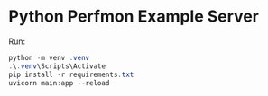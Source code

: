 # Python Perfmon Example Server

Run:

```ps1
python -m venv .venv
.\.venv\Scripts\Activate
pip install -r requirements.txt
uvicorn main:app --reload
```
